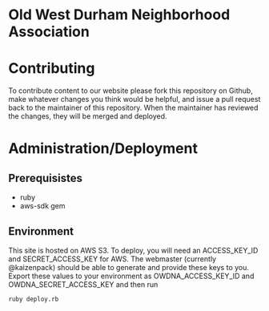 # Old West Durham Neighborhood Association


# Contributing

To contribute content to our website please fork this repository on Github, 
make whatever changes you think would be helpful, and issue a pull request
back to the maintainer of this repository.  When the maintainer has reviewed
the changes, they will be merged and deployed.

# Administration/Deployment

## Prerequisistes

* ruby
* aws-sdk gem

## Environment

This site is hosted on AWS S3.  To deploy, you will need an ACCESS_KEY_ID and 
SECRET_ACCESS_KEY for AWS. The webmaster (currently @kaizenpack) should be 
able to generate and provide these keys to you.  Export these values to your
environment as OWDNA_ACCESS_KEY_ID and OWDNA_SECRET_ACCESS_KEY and then run

```ruby deploy.rb```
